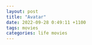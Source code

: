 ```yaml
---
layout: post
title: "Avatar"
date: 2022-09-28 0:49:11 +1100
tags: movies
categories: life movies
---
```

